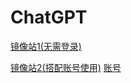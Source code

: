 # ChatGPT

[镜像站1(无需登录)](https://sharedchat.cn/shared.html)

[镜像站2(搭配账号使用)](https://chat.rawchat.cc) [账号](http://gpt.oooai.top/)